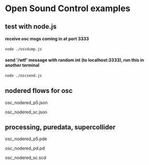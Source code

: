 # Open Sound Control examples

## test with node.js

#### receive osc msgs coming in at port 3333
```bash
node ./oscdump.js
```
#### send '/wtf' message with random int (to localhost:3333), run this in another terminal
```bash
node ./oscsend.js
```
## nodered flows for osc

osc_nodered_p5.json

osc_nodered_sc.json 



## processing, puredata, supercollider

osc_nodered_p5.pde  

osc_nodered_pd.pd   

osc_nodered_sc.scd

